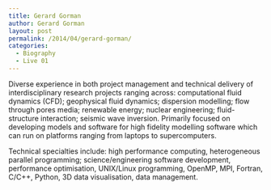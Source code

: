 ```yaml
---
title: Gerard Gorman
author: Gerard Gorman
layout: post
permalink: /2014/04/gerard-gorman/
categories:
  - Biography
  - Live 01
---
```

Diverse experience in both project management and technical delivery of interdisciplinary research projects ranging across: computational fluid dynamics (CFD); geophysical fluid dynamics; dispersion modelling; flow through pores media; renewable energy; nuclear engineering; fluid-structure interaction; seismic wave inversion. Primarily focused on developing models and software for high fidelity modelling software which can run on platforms ranging from laptops to supercomputers.

Technical specialties include: high performance computing, heterogeneous parallel programming; science/engineering software development, performance optimisation, UNIX/Linux programming, OpenMP, MPI, Fortran, C/C++, Python, 3D data visualisation, data management.
